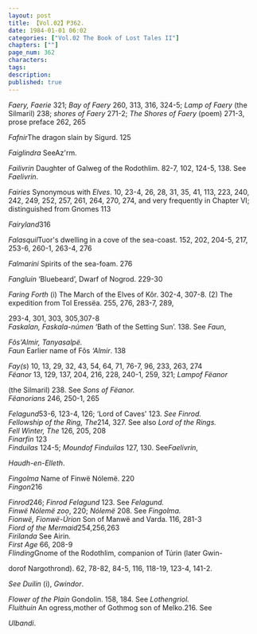 ```yaml
---
layout: post
title: 【Vol.02】P362.
date: 1984-01-01 06:02
categories: ["Vol.02 The Book of Lost Tales II"]
chapters: [""]
page_num: 362
characters: 
tags: 
description: 
published: true
---
```


<p style="text-indent: 0;">
<I>Faery, Faerie</I> 321; <I>Bay of Faery</I> 260, 313, 316, 324-5; <I>Lamp of Faery</I> (the Silmaril) 238; <I>shores of Faery</I> 271-2; <I>The Shores of Faery</I> (poem) 271-3, prose preface 262, 265
</p>

<I>Fafnir</I>The dragon slain by Sigurd. 125

<I>Faiglindra</I> SeeAz'rm.

<I>Failivrin</I> Daughter of Galweg of the Rodothlim. 82-7, 102, 124-5, 138. See <I>Faelivrin</I>.

<I>Fairies</I> Synonymous with <I>Elves</I>. 10, 23-4, 26, 28, 31, 35, 41, 113, 223, 240, 242, 249, 252, 257, 261, 264, 270, 274, and very frequently in Chapter VI; distinguished from Gnomes 113

<I>Fairyland</I>316

<I>Falasquil</I>Tuor's dwelling in a cove of the sea-coast. 152, 202, 204-5, 217, 253-6, 260-1, 263-4, 276

<I>Falmaríni</I> Spirits of the sea-foam. 276

<I>Fangluin</I> ‘Bluebeard’, Dwarf of Nogrod. 229-30

<I>Faring Forth</I> (i) The March of the Elves of Kôr. 302-4, 307-8. (2) The expedition from Tol Eressëa. 255, 276, 283-7, 289,

293-4, 301, 303, 305,307-8<BR><I>Faskalan, Faskala-númen</I> ‘Bath of the Setting Sun’. 138. See <I>Faun</I>,

<I>Fôs'Almir, Tanyasalpë.<BR>Faun</I> Earlier name of Fôs <I>‘Almir</I>. 138

<I>Fay(s</I>) 10, 13, 29, 32, 43, 54, 64, 71, 76-7, 96, 233, 263, 274<BR><I>Fëanor</I> 13, 129, 137, 204, 216, 228, 240-1, 259, 321; <I>Lampof Fëanor</I>

(the Silmaril) 238. See <I>Sons of Fëanor.<BR>Fëanorians</I> 246, 250-1, 265

<I>Felagund</I>53-6, 123-4, 126; ‘Lord of Caves' 123. <I>See Finrod.<BR>Fellowship of the Ring, The</I>214, 327. See also <I>Lord of the Rings.<BR>Fell Winter, The</I> 126, 205, 208<BR><I>Finarfin</I> 123<BR><I>Finduilas</I> 124-5; <I>Moundof Finduilas</I> 127, 130. See<I>Faelivrin</I>,

<I>Haudh-en-Elleth</I>.

<I>Fingolma</I> Name of Finwë Nólemë. 220<BR><I>Fingon</I>216

<I>Finrod</I>246; <I>Finrod Felagund</I> 123. See <I>Felagund.<BR>Finwë Nólemë zoo</I>, 220; <I>Nólemë</I> 208. See <I>Fingolma.<BR>Fionwë, Fionwë-Úrion</I> Son of Manwë and Varda. 116, 281-3<BR><I>Fiord of the Mermaid</I>254,256,263<BR><I>Firilanda</I> See Airin.<BR><I>First Age</I> 66, 208-9<BR><I>Flinding</I>Gnome of the Rodothlim, companion of Túrin (later Gwin-

dorof Nargothrond). 62, 78-82, 84-5, 116, 118-19, 123-4, 141-2.

<I>See Duilin</I> (i), <I>Gwindor</I>.

<I>Flower of the Plain</I> Gondolin. 158, 184. See <I>Lothengriol.<BR>Fluithuin</I> An ogress,mother of Gothmog son of Melko.216. See

<I>Ulbandi</I>.

